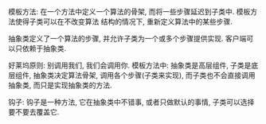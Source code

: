 模板方法: 在一个方法中定义一个算法的骨架, 而将一些步骤延迟到子类中. 模板方法使得子类可以在不改变算法
结构的情况下, 重新定义算法中的某些步骤.



抽象类定义了一个算法的步骤, 并允许子类为一个或多个步骤提供实现. 客户端可以只依赖于抽象类.

好莱坞原则: 别调用我们, 我们会调用你.
模板方法中: 抽象类是高层组件, 子类是底层组件, 抽象类决定算法骨架, 调用各个步骤(子类来实现), 而子类也不会直接调用抽象类, 而只是实现抽象类的方法.

钩子:
钩子是一种方法, 它在抽象类中不错事, 或者只做默认的事情, 子类可以选择要不要去覆盖它.


